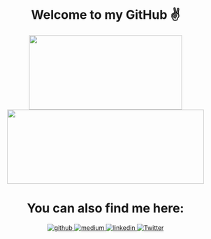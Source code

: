 # <div align="center"> Welcome to my GitHub ✌ </div>

<div align="center">
<img width="350" height="170" src="https://github-readme-stats.vercel.app/api/top-langs/?username=zararthustra&theme=merko&layout=compact&hide=M,Ruby,c%2B%2B,MATLAB">
<img width="450" height="170" src="https://github-readme-stats.vercel.app/api?username=zararthustra&theme=merko&show_icons=true&hide=stars,prs,issues">
</div>

# <div align="center"> You can also find me here: </div>

<div align="center">
  <a href="https://github.com/zararthustra" target="_blank">
    <img src=https://img.shields.io/badge/github-%2324292e.svg?&style=for-the-badge&logo=github&logoColor=white alt=github style="margin-bottom: 5px;" />
  </a>
  <a href="https://medium.com/@arthmayer/" target="_blank">
    <img src=https://img.shields.io/badge/medium-%23292929.svg?&style=for-the-badge&logo=medium&logoColor=white alt=medium style="margin-bottom: 5px;" />
  </a> 
  <a href="https://linkedin.com/in/arthur-mayer-940183174" target="_blank">
    <img src=https://img.shields.io/badge/linkedin-%231E77B5.svg?&style=for-the-badge&logo=linkedin&logoColor=white alt=linkedin style="margin-bottom: 5px;" />
  </a>
  <a href="https://twitter.com/MayerArthur1">
  <img
    alt="Twitter"
    src="https://img.shields.io/badge/Twitter-1DA1F2?logo=twitter&logoColor=white&style=for-the-badge"
  />
  </a> 
</div>
